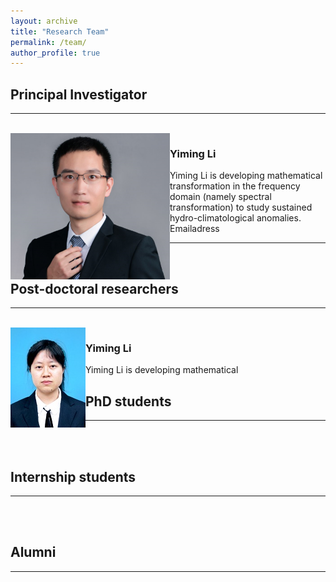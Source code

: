 ```yaml
---
layout: archive
title: "Research Team"
permalink: /team/
author_profile: true
---
```




<hr-bold>
<h2>Principal Investigator</h2>
<hr><br>
<img src="/images/LYM.png" align="left" >

<p align= "right">
<h3>Yiming Li</h3>
<p>Yiming Li is developing mathematical transformation in the frequency domain (namely spectral transformation) to study sustained hydro-climatological anomalies.
Emailadress
</p>

<hr><br>

<hr-bold>
<h2>Post-doctoral researchers</h2>
<hr><br>
<img src="/images/zhoululu.jpg" align="left" >

<p align= "right">
<h3>Yiming Li</h3>
<p>Yiming Li is developing mathematical

<br/>

<hr-bold>
<h2>PhD students</h2>
<hr><br>

<br/>

<hr-bold>
<h2>Internship students</h2>
<hr><br>

<br/>

<hr-bold>
<h2>Alumni</h2>
<hr><br>
<br/>
